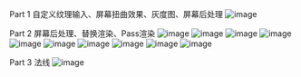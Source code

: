 Part 1
自定义纹理输入、屏幕扭曲效果、灰度图、屏幕后处理
![image](https://github.com/1091515459/shaderlabLaboratory/blob/master/part1.png)

Part 2
屏幕后处理、替换渲染、Pass渲染
![image](https://github.com/1091515459/shaderlabLaboratory/blob/master/part2depth.png)
![image](https://github.com/1091515459/shaderlabLaboratory/blob/master/part2depth1.png)
![image](https://github.com/1091515459/shaderlabLaboratory/blob/master/part2depth2.png)
![image](https://github.com/1091515459/shaderlabLaboratory/blob/master/part2depth3.png)
![image](https://github.com/1091515459/shaderlabLaboratory/blob/master/part2多pass渲染.gif)
![image](https://github.com/1091515459/shaderlabLaboratory/blob/master/part2后处理颜色反向渲染.gif)
![image](https://github.com/1091515459/shaderlabLaboratory/blob/master/part2test1.png)
![image](https://github.com/1091515459/shaderlabLaboratory/blob/master/part2test2.png)
![image](https://github.com/1091515459/shaderlabLaboratory/blob/master/part2test4.gif)
![image](https://github.com/1091515459/shaderlabLaboratory/blob/master/part2test4_1.gif)

Part 3
法线
![image](https://github.com/1091515459/shaderlabLaboratory/blob/master/part3normal1.png)